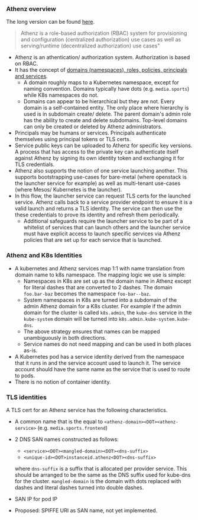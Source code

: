 ### Athenz overview

The long version can be found [here](https://github.com/yahoo/athenz).

> Athenz is a role-based authorization (RBAC) system for provisioning and configuration (centralized authorization) 
> use cases as well as serving/runtime (decentralized authorization) use cases"

* Athenz is an athentication/ authorization system. Authorization is based on RBAC.
* It has the concept of [domains (namespaces), roles, policies, principals and services](https://github.com/yahoo/athenz/blob/master/docs/data_model.md#data-model).
  * A domain roughly maps to a Kubernetes namespace, except for naming convention. Domains typically have dots
    (e.g. `media.sports`) while K8s namespaces do not.
  * Domains can appear to be hierarchical but they are not. Every domain is a self-contained entity. The only place where
    hierarchy is used is in subdomain create/ delete. The parent domain's admin role has the ability to create and
    delete subdomains. Top-level domains can only be created or deleted by Athenz administrators. 
* Principals may be humans or services. Principals authenticate themselves using principal tokens or TLS certs.
* Service public keys can be uploaded to Athenz for specific key versions. A process that has access to the
  private key can authenticate itself against Athenz by signing its own identity token and exchanging it for TLS credentials. 
* Athenz also supports the notion of one service launching another. This supports bootstrapping use-cases for bare-metal
  (where openstack is the launcher service for example) as well as multi-tenant use-cases (where Mesos/ Kubernetes 
  is the launcher).
* In this flow, the launcher service can request TLS certs for the launched service. Athenz calls back to a 
  service provider endpoint to ensure it is a valid launch and returns a TLS identity. The service can then use the 
  these credentials to prove its identity and refresh them periodically.
  * Additional safeguards require the launcher service to be part of a whitelist of services that can launch others
    and the launcher service must have explicit access to launch specific services via Athenz policies that are set up
    for each service that is launched.
    
### Athenz and K8s Identities

* A kubernetes and Athenz services map 1:1 with name translation from domain name to k8s namespace. The mapping logic we
  use is simple:
  * Namespaces in K8s are set up as the domain name in Athenz except for literal dashes that are converted to 2 dashes.
    The domain `foo.bar-baz` becomes the namespace `foo-bar--baz`.
  * System namespaces in K8s are turned into a subdomain of the admin Athenz domain for a K8s cluster. For example if the admin
    domain for the cluster is called `k8s.admin`, the `kube-dns` service in the `kube-system` domain will be turned into
    `k8s.admin.kube-system.kube-dns`.
  * The above strategy ensures that names can be mapped unambiguously in both directions.
  * Service names do not need mapping and can be used in both places as-is.
* A Kubernetes pod has a service identity derived from the namespace that it runs in and the service account used to
  launch it. The service account should have the same name as the service that is used to route to pods.
* There is no notion of container identity.

### TLS identities

A TLS cert for an Athenz service has the following characteristics.

* A common name that is the equal to `<athenz-domain><DOT><athenz-service>` (e.g. `media.sports.frontend`)
* 2 DNS SAN names constructed as follows:
    * `<service><DOT><mangled-domain><DOT><dns-suffix>`
    * `<unique-id><DOT>instanceid.athenz<DOT><dns-suffix>`

  where `dns-suffix` is a suffix that is allocated per provider service. This should be arranged to be the same
  as the DNS suffix used for kube-dns for the cluster. `mangled-domain` is the domain with dots replaced with
  dashes and literal dashes turned into double dashes.
* SAN IP for pod IP 
* Proposed: SPIFFE URI as SAN name, not yet implemented.

